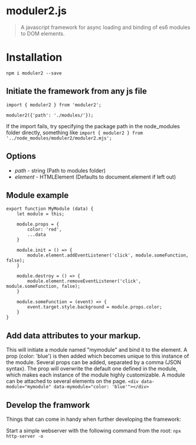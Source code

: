 # moduler2.js

> A javascript framework for async loading and binding of es6 modules to DOM elements.

# Installation

`npm i moduler2 --save`

## Initiate the framework from any js file

```
import { moduler2 } from 'moduler2';

moduler2({'path': './modules/'});
```

If the import fails, try specifying the package path in the node_modules folder directly, something like `import { moduler2 } from '../node_modules/moduler2/moduler2.mjs';`

## Options

- _path_ - string (Path to modules folder)
- _element_ - HTMLElement (Defaults to document.element if left out)

## Module example

```
export function MyModule (data) {
	let module = this;

	module.props = {
		color: 'red',
		...data
	}

	module.init = () => {
		module.element.addEventListener('click', module.someFunction, false);
	}

	module.destroy = () => {
		module.element.removeEventListener('click', module.someFunction, false);
	}

	module.someFunction = (event) => {
		event.target.style.background = module.props.color;
	}
}
```

## Add data attributes to your markup.

This will initiate a module named "mymodule" and bind it to the element. A prop (color: 'blue') is then added which becomes unique to this instance of the module. Several props can be added, separated by a comma (JSON syntax). The prop will overwrite the default one defined in the module, which makes each instance of the module highly customizable. A module can be attached to several elements on the page.
`<div data-module="mymodule" data-mymodule="color: 'blue'"></div>`

## Develop the framwork

Things that can come in handy when further developing the framework:

Start a simple webserver with the following command from the root:
`npx http-server -o`
